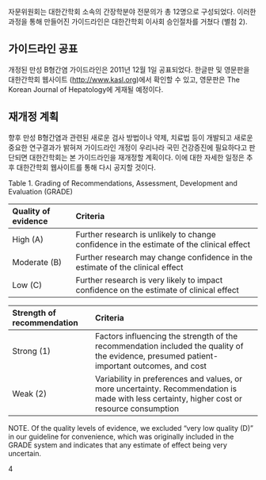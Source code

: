 자문위원회는 대한간학회 소속의 간장학분야 전문의가 총 12명으로 구성되었다. 이러한 과정을 통해 만들어진 가이드라인은 대한간학회 이사회 승인절차를 거쳤다 (별첨 2).

## 가이드라인 공표
개정된 만성 B형간염 가이드라인은 2011년 12월 1일 공표되었다. 한글판 및 영문판을 대한간학회 웹사이트 (http://www.kasl.org)에서 확인할 수 있고, 영문판은 The Korean Journal of Hepatology에 게재될 예정이다.

## 재개정 계획
향후 만성 B형간염과 관련된 새로운 검사 방법이나 약제, 치료법 등이 개발되고 새로운 중요한 연구결과가 밝혀져 가이드라인 개정이 우리나라 국민 건강증진에 필요하다고 판단되면 대한간학회는 본 가이드라인을 재개정할 계획이다. 이에 대한 자세한 일정은 추후 대한간학회 웹사이트를 통해 다시 공지할 것이다.

Table 1. Grading of Recommendations, Assessment, Development and Evaluation (GRADE)

| Quality of evidence | Criteria |
|:--------------------|:----------------------------------------------------------------------|
| High (A)            | Further research is unlikely to change confidence in the estimate of the clinical effect |
| Moderate (B)        | Further research may change confidence in the estimate of the clinical effect |
| Low (C)             | Further research is very likely to impact confidence on the estimate of clinical effect |

| Strength of recommendation | Criteria |
|:---------------------------|:----------------------------------------------------------------------|
| Strong (1)                 | Factors influencing the strength of the recommendation included the quality of the evidence, presumed patient-important outcomes, and cost |
| Weak (2)                   | Variability in preferences and values, or more uncertainty. Recommendation is made with less certainty, higher cost or resource consumption |

NOTE. Of the quality levels of evidence, we excluded “very low quality (D)” in our guideline for convenience, which was originally included in the GRADE system and indicates that any estimate of effect being very uncertain.

<PAGE>4